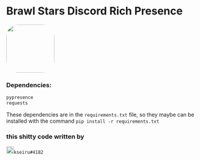 # Brawl Stars Discord Rich Presence

<img src="https://kseiru.ru/brawl/brawl_stars.png" style="border-radius: 25%; width: 128px; height: 128px;">

### Dependencies:

```py
pypresence
requests
```

These dependencies are in the `requirements.txt` file, so they maybe can be installed with the command `pip install -r requirements.txt`

### this shitty code written by

<img src="https://www.freepnglogos.com/uploads/discord-logo-png/discord-logo-logodownload-download-logotipos-1.png" style="width: 20px; height: 20px">`kseiru#4182`
